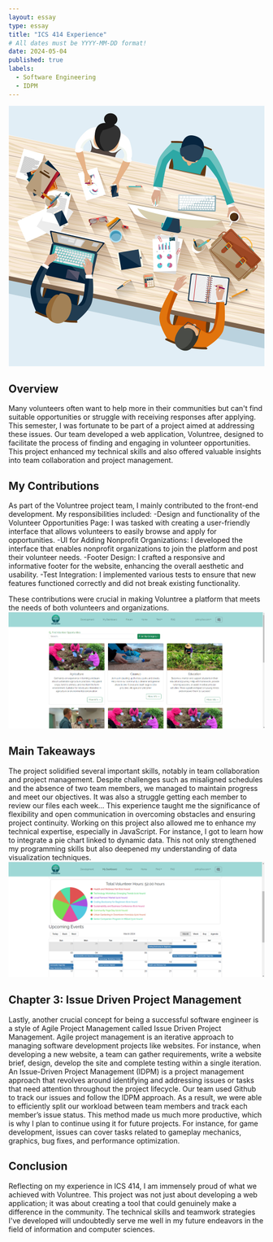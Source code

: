 ```yaml
---
layout: essay
type: essay
title: "ICS 414 Experience"
# All dates must be YYYY-MM-DD format!
date: 2024-05-04
published: true
labels:
  - Software Engineering
  - IDPM
---
```


<img width="600px" class="rounded float-start pe-4" src="../img/team-meeting.jpg">

## Overview
Many volunteers often want to help more in their communities but can't find suitable opportunities or struggle with receiving responses after applying. This semester, I was fortunate to be part of a project aimed at addressing these issues. Our team developed a web application, Voluntree, designed to facilitate the process of finding and engaging in volunteer opportunities. This project enhanced my technical skills and also offered valuable insights into team collaboration and project management.


## My Contributions
As part of the Voluntree project team, I mainly contributed to the front-end development. My responsibilities included:
-Design and functionality of the Volunteer Opportunities Page: I was tasked with creating a user-friendly interface that allows volunteers to easily browse and apply for opportunities.
-UI for Adding Nonprofit Organizations: I developed the interface that enables nonprofit organizations to join the platform and post their volunteer needs.
-Footer Design: I crafted a responsive and informative footer for the website, enhancing the overall aesthetic and usability.
-Test Integration: I implemented various tests to ensure that new features functioned correctly and did not break existing functionality.

These contributions were crucial in making Voluntree a platform that meets the needs of both volunteers and organizations.
<img width="600px" class="rounded float-end pe-4" src="../img/find-opportunities.png">


## Main Takeaways
The project solidified several important skills, notably in team collaboration and project management. Despite challenges such as misaligned schedules and the absence of two team members, we managed to maintain progress and meet our objectives. It was also a struggle getting each member to review our files each week…
This experience taught me the significance of flexibility and open communication in overcoming obstacles and ensuring project continuity.  Working on this project also allowed me to enhance my technical expertise, especially in JavaScript. For instance, I got to learn how to integrate a pie chart linked to dynamic data. This not only strengthened my programming skills but also deepened my understanding of data visualization techniques.
<img width="600px" class="rounded float-end pe-4" src="../img/pie-chart.png">


## Chapter 3: Issue Driven Project Management 
Lastly, another crucial concept for being a successful software engineer is a style of Agile Project Management called Issue Driven Project Management. Agile project management is an iterative approach to managing software development projects like websites. For instance, when developing a new website, a team can gather requirements, write a website brief, design, develop the site and complete testing within a single iteration. An Issue-Driven Project Management (IDPM) is a project management approach that revolves around identifying and addressing issues or tasks that need attention throughout the project lifecycle. Our team used Github to track our issues and follow the IDPM approach. As a result, we were able to efficiently split our workload between team members and track each member’s issue status. This method made us much more productive, which is why I plan to continue using it for future projects. For instance, for game development, issues can cover tasks related to gameplay mechanics, graphics, bug fixes, and performance optimization.

## Conclusion
Reflecting on my experience in ICS 414, I am immensely proud of what we achieved with Voluntree. This project was not just about developing a web application; it was about creating a tool that could genuinely make a difference in the community. The technical skills and teamwork strategies I've developed will undoubtedly serve me well in my future endeavors in the field of information and computer sciences.
